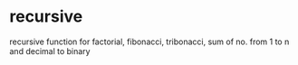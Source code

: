 # recursive
recursive function for factorial, fibonacci, tribonacci, sum of no. from 1 to n and decimal to binary
